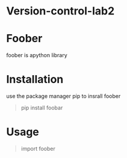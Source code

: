 # Version-control-lab2
# Foober
foober is apython library 
# Installation 
use the package manager pip to insrall foober
>pip install foobar
# Usage
>import foober 


